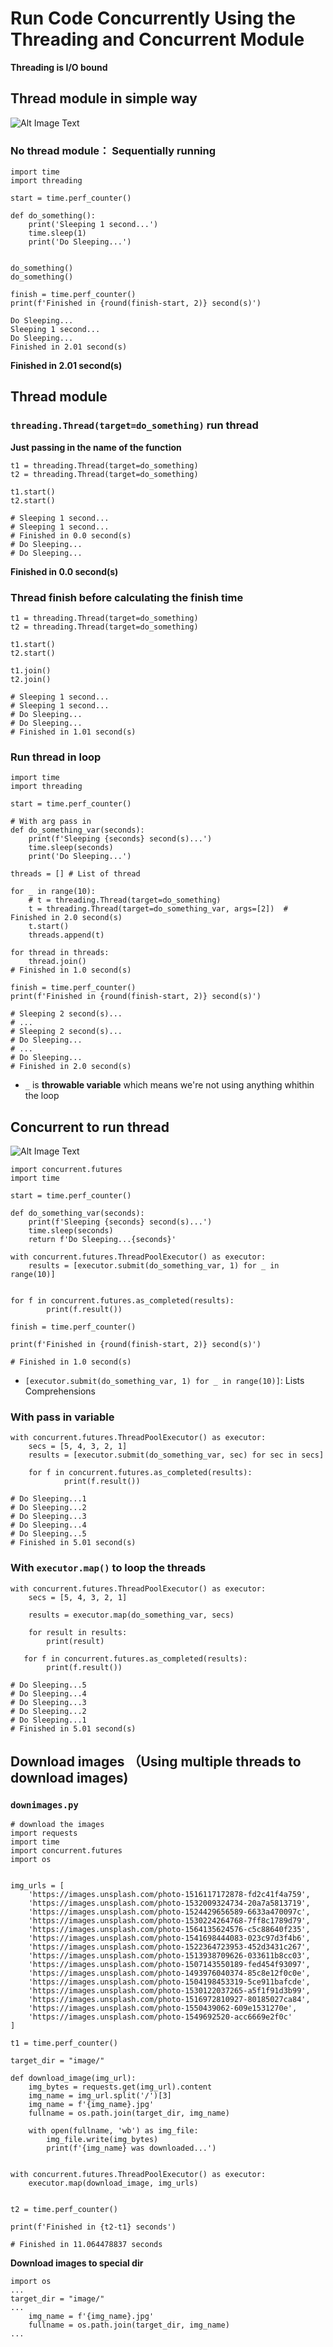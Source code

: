 # Run Code Concurrently Using the Threading and Concurrent Module

**Threading is I/O bound** 

## Thread module in simple way

![Alt Image Text](images/52_1.png "Body image")

### No thread module： Sequentially running

```
import time
import threading

start = time.perf_counter()

def do_something():
    print('Sleeping 1 second...')
    time.sleep(1)
    print('Do Sleeping...')


do_something()
do_something()

finish = time.perf_counter()
print(f'Finished in {round(finish-start, 2)} second(s)')
```

```
Do Sleeping...
Sleeping 1 second...
Do Sleeping...
Finished in 2.01 second(s)
```

**Finished in 2.01 second(s)**

## Thread module

### `threading.Thread(target=do_something)` run thread 

**Just passing in the name of the function**

```
t1 = threading.Thread(target=do_something) 
t2 = threading.Thread(target=do_something) 

t1.start()
t2.start()

# Sleeping 1 second...
# Sleeping 1 second...
# Finished in 0.0 second(s)
# Do Sleeping...
# Do Sleeping...
```

**Finished in 0.0 second(s)**


### Thread finish before calculating the finish time

```
t1 = threading.Thread(target=do_something) 
t2 = threading.Thread(target=do_something) 

t1.start()
t2.start()

t1.join()    
t2.join()

# Sleeping 1 second...
# Sleeping 1 second...
# Do Sleeping...
# Do Sleeping...
# Finished in 1.01 second(s)
```

### Run thread in loop

```
import time
import threading

start = time.perf_counter()

# With arg pass in 
def do_something_var(seconds):
    print(f'Sleeping {seconds} second(s)...')
    time.sleep(seconds)
    print('Do Sleeping...')

threads = [] # List of thread

for _ in range(10):
    # t = threading.Thread(target=do_something)
    t = threading.Thread(target=do_something_var, args=[2])  # Finished in 2.0 second(s)
    t.start()
    threads.append(t)

for thread in threads:
    thread.join()
# Finished in 1.0 second(s)

finish = time.perf_counter()
print(f'Finished in {round(finish-start, 2)} second(s)')

# Sleeping 2 second(s)...
# ...
# Sleeping 2 second(s)...
# Do Sleeping...
# ...
# Do Sleeping...
# Finished in 2.0 second(s)
```



* `_` is **throwable variable** which means we're not using anything whithin the loop


## Concurrent to run thread

![Alt Image Text](images/52_2.png "Body image")

```
import concurrent.futures
import time

start = time.perf_counter()

def do_something_var(seconds):
    print(f'Sleeping {seconds} second(s)...')
    time.sleep(seconds)
    return f'Do Sleeping...{seconds}'

with concurrent.futures.ThreadPoolExecutor() as executor:
	results = [executor.submit(do_something_var, 1) for _ in range(10)]
	

for f in concurrent.futures.as_completed(results):
        print(f.result())
 
finish = time.perf_counter()

print(f'Finished in {round(finish-start, 2)} second(s)')

# Finished in 1.0 second(s)
``` 

* `[executor.submit(do_something_var, 1) for _ in range(10)]`: Lists Comprehensions

### With pass in variable

```
with concurrent.futures.ThreadPoolExecutor() as executor:
	secs = [5, 4, 3, 2, 1]
	results = [executor.submit(do_something_var, sec) for sec in secs]
	
	for f in concurrent.futures.as_completed(results):
	        print(f.result())
  
# Do Sleeping...1
# Do Sleeping...2
# Do Sleeping...3
# Do Sleeping...4
# Do Sleeping...5
# Finished in 5.01 second(s)
```

### With `executor.map()` to loop the threads

```
with concurrent.futures.ThreadPoolExecutor() as executor:
	secs = [5, 4, 3, 2, 1]
	
	results = executor.map(do_something_var, secs)
	
	for result in results:
        print(result)
   
   for f in concurrent.futures.as_completed(results):
        print(f.result())
        
# Do Sleeping...5
# Do Sleeping...4
# Do Sleeping...3
# Do Sleeping...2
# Do Sleeping...1
# Finished in 5.01 second(s)
```

## Download images （Using multiple threads to download images)

### `downimages.py`

```
# download the images
import requests
import time
import concurrent.futures
import os


img_urls = [
    'https://images.unsplash.com/photo-1516117172878-fd2c41f4a759',
    'https://images.unsplash.com/photo-1532009324734-20a7a5813719',
    'https://images.unsplash.com/photo-1524429656589-6633a470097c',
    'https://images.unsplash.com/photo-1530224264768-7ff8c1789d79',
    'https://images.unsplash.com/photo-1564135624576-c5c88640f235',
    'https://images.unsplash.com/photo-1541698444083-023c97d3f4b6',
    'https://images.unsplash.com/photo-1522364723953-452d3431c267',
    'https://images.unsplash.com/photo-1513938709626-033611b8cc03',
    'https://images.unsplash.com/photo-1507143550189-fed454f93097',
    'https://images.unsplash.com/photo-1493976040374-85c8e12f0c0e',
    'https://images.unsplash.com/photo-1504198453319-5ce911bafcde',
    'https://images.unsplash.com/photo-1530122037265-a5f1f91d3b99',
    'https://images.unsplash.com/photo-1516972810927-80185027ca84',
    'https://images.unsplash.com/photo-1550439062-609e1531270e',
    'https://images.unsplash.com/photo-1549692520-acc6669e2f0c'
]

t1 = time.perf_counter()

target_dir = "image/"

def download_image(img_url):
    img_bytes = requests.get(img_url).content
    img_name = img_url.split('/')[3]
    img_name = f'{img_name}.jpg'
    fullname = os.path.join(target_dir, img_name)

    with open(fullname, 'wb') as img_file:
        img_file.write(img_bytes)
        print(f'{img_name} was downloaded...')


with concurrent.futures.ThreadPoolExecutor() as executor:
    executor.map(download_image, img_urls)


t2 = time.perf_counter()

print(f'Finished in {t2-t1} seconds')

# Finished in 11.064478837 seconds
```

**Download images to special dir**

```
import os
...
target_dir = "image/"
...
	img_name = f'{img_name}.jpg'
	fullname = os.path.join(target_dir, img_name)
...
```